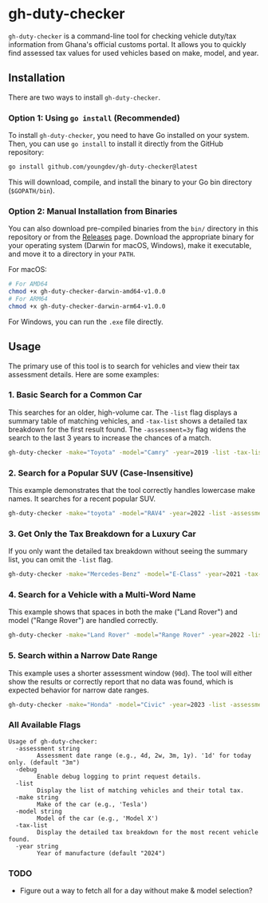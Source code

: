 # gh-duty-checker

`gh-duty-checker` is a command-line tool for checking vehicle duty/tax information from Ghana's official customs portal. It allows you to quickly find assessed tax values for used vehicles based on make, model, and year.

## Installation

There are two ways to install `gh-duty-checker`.

### Option 1: Using `go install` (Recommended)

To install `gh-duty-checker`, you need to have Go installed on your system. Then, you can use `go install` to install it directly from the GitHub repository:

```sh
go install github.com/youngdev/gh-duty-checker@latest
```

This will download, compile, and install the binary to your Go bin directory (`$GOPATH/bin`).

### Option 2: Manual Installation from Binaries

You can also download pre-compiled binaries from the `bin/` directory in this repository or from the [Releases](https://github.com/youngdev/gh-duty-checker/releases) page. Download the appropriate binary for your operating system (Darwin for macOS, Windows), make it executable, and move it to a directory in your `PATH`.

For macOS:
```sh
# For AMD64
chmod +x gh-duty-checker-darwin-amd64-v1.0.0
# For ARM64
chmod +x gh-duty-checker-darwin-arm64-v1.0.0
```

For Windows, you can run the `.exe` file directly.

## Usage

The primary use of this tool is to search for vehicles and view their tax assessment details. Here are some examples:

### 1. Basic Search for a Common Car

This searches for an older, high-volume car. The `-list` flag displays a summary table of matching vehicles, and `-tax-list` shows a detailed tax breakdown for the first result found. The `-assessment=3y` flag widens the search to the last 3 years to increase the chances of a match.

```sh
gh-duty-checker -make="Toyota" -model="Camry" -year=2019 -list -tax-list -assessment=3y
```

### 2. Search for a Popular SUV (Case-Insensitive)

This example demonstrates that the tool correctly handles lowercase make names. It searches for a recent popular SUV.

```sh
gh-duty-checker -make="toyota" -model="RAV4" -year=2022 -list -assessment=2y
```

### 3. Get Only the Tax Breakdown for a Luxury Car

If you only want the detailed tax breakdown without seeing the summary list, you can omit the `-list` flag.

```sh
gh-duty-checker -make="Mercedes-Benz" -model="E-Class" -year=2021 -tax-list -assessment=2y
```

### 4. Search for a Vehicle with a Multi-Word Name

This example shows that spaces in both the make ("Land Rover") and model ("Range Rover") are handled correctly.

```sh
gh-duty-checker -make="Land Rover" -model="Range Rover" -year=2022 -list -tax-list -assessment=2y
```

### 5. Search within a Narrow Date Range

This example uses a shorter assessment window (`90d`). The tool will either show the results or correctly report that no data was found, which is expected behavior for narrow date ranges.

```sh
gh-duty-checker -make="Honda" -model="Civic" -year=2023 -list -assessment=90d
```

### All Available Flags

```
Usage of gh-duty-checker:
  -assessment string
    	Assessment date range (e.g., 4d, 2w, 3m, 1y). '1d' for today only. (default "3m")
  -debug
    	Enable debug logging to print request details.
  -list
    	Display the list of matching vehicles and their total tax.
  -make string
    	Make of the car (e.g., 'Tesla')
  -model string
    	Model of the car (e.g., 'Model X')
  -tax-list
    	Display the detailed tax breakdown for the most recent vehicle found.
  -year string
    	Year of manufacture (default "2024")
```

### TODO
- Figure out a way to fetch all for a day without make & model selection?